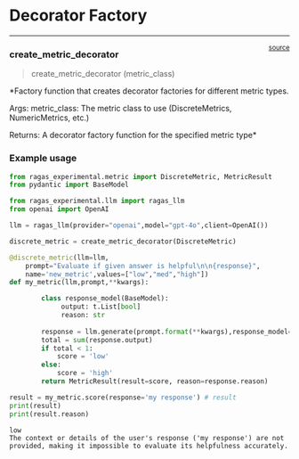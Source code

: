 # Decorator Factory


<!-- WARNING: THIS FILE WAS AUTOGENERATED! DO NOT EDIT! -->

------------------------------------------------------------------------

<a
href="https://github.com/explodinggradients/ragas_experimental/blob/main/ragas_experimental/metric/decorator.py#L18"
target="_blank" style="float:right; font-size:smaller">source</a>

### create_metric_decorator

>  create_metric_decorator (metric_class)

\*Factory function that creates decorator factories for different metric
types.

Args: metric_class: The metric class to use (DiscreteMetrics,
NumericMetrics, etc.)

Returns: A decorator factory function for the specified metric type\*

### Example usage

``` python
from ragas_experimental.metric import DiscreteMetric, MetricResult
from pydantic import BaseModel

from ragas_experimental.llm import ragas_llm
from openai import OpenAI

llm = ragas_llm(provider="openai",model="gpt-4o",client=OpenAI())

discrete_metric = create_metric_decorator(DiscreteMetric)

@discrete_metric(llm=llm,
    prompt="Evaluate if given answer is helpful\n\n{response}",
    name='new_metric',values=["low","med","high"])
def my_metric(llm,prompt,**kwargs):

        class response_model(BaseModel):
             output: t.List[bool]
             reason: str
        
        response = llm.generate(prompt.format(**kwargs),response_model=response_model)
        total = sum(response.output)
        if total < 1:
            score = 'low'
        else:
            score = 'high'
        return MetricResult(result=score, reason=response.reason)

result = my_metric.score(response='my response') # result
print(result)
print(result.reason)
```

    low
    The context or details of the user's response ('my response') are not provided, making it impossible to evaluate its helpfulness accurately.
